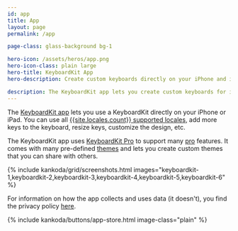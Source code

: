 ```yaml
---
id: app
title: App
layout: page
permalink: /app

page-class: glass-background bg-1

hero-icon: /assets/heros/app.png
hero-icon-class: plain large
hero-title: KeyboardKit App
hero-description: Create custom keyboards directly on your iPhone and iPad

description: The KeyboardKit app lets you create custom keyboards for iOS and iPadOS. It supports a bunch of features and lets you create completely custom themes.
---
```


The [KeyboardKit app]({{site.urls.appstore}}) lets you use a KeyboardKit directly on your iPhone or iPad. You can use all [{{site.locales.count}} supported locales](/locales), add more keys to the keyboard, resize keys, customize the design, etc.

The KeyboardKit app uses [KeyboardKit Pro](/pro) to support many [pro](/pro) features. It comes with many pre-defined [themes](/pro/themes) and lets you create custom themes that you can share with others.

{% include kankoda/grid/screenshots.html images="keyboardkit-1,keyboardkit-2,keyboardkit-3,keyboardkit-4,keyboardkit-5,keyboardkit-6" %}

For information on how the app collects and uses data (it doesn't), you find the privacy policy [here](/app/privacy-policy).

{% include kankoda/buttons/app-store.html image-class="plain" %}